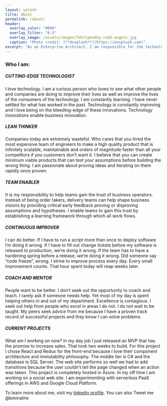 ```yaml
---
layout: splash
title: About
permalink: /about/
header:
  overlay_color: "#000"
  overlay_filter: "0.5"
  overlay_image: /assets/images/fdvttpkakky-redd-angelo.jpg    
  caption: "Photo credit: [**Unsplash**](https://unsplash.com)"
excerpt: "As an Enterprise Architect, I am responsible for the technology that will deliver value to our customers.  I am a proven technology leader that has a passion for innovation. My philosophy for building software is start small and evolve rapidly by continuously delivering small batch changes and proving our assumptions."
---
```


### Who I am: 

##### CUTTING-EDGE TECHNOLOGIST

I love technology.  I am a curious person who loves to see what other people and companies are doing to improve their lives as well as improve the lives of the consumers of the technology.  I am constantly learning.  I have never settled for what has worked in the past.  Technology is constantly improving and I love being on the bleeding-edge of these innovations.  Technology innovations enable business innovation.

##### LEAN THINKER 

Companies today are extremely wasteful.  Who cares that you hired the most expensive team of engineers to make a high quality product that is infinitely scalable, maintainable and orders of magnitude faster than all your competitors if you customers don’t want it.  I believe that you can create minimum viable products that can test your assumptions before building the wrong thing.  I am passionate about proving ideas and iterating on them rapidly once proven.

##### TEAM ENABLER 

It is my responsibility to help teams gain the trust of business operators.  Instead of being order takers, delivery teams can help shape business visions by providing critical early feedback proving or disproving assumptions and hypotheses.  I enable teams to gain this trust by establishing a learning framework through which all work flows.

##### CONTINUOUS IMPROVER 

I can do better.  If I have to run a script more than once to deploy software I’m doing it wrong.  If I have to fill out change tickets before my software is released to production, we’re doing it wrong.  If the team has to have a hardening spring before a release, we’re doing it wrong.  Did someone say “code freeze”, wrong.  I strive to improve process every day.  Every small improvement counts.  That hour spent today will reap weeks later.

##### COACH AND MENTOR  

People want to be better.  I don’t seek out the opportunity to coach and teach.  I rarely ask if someone needs help.  Yet most of my day is spent helping others in and out of my department.  Excellence is contagious.  I seek out help from people who excel in areas I do not.  I do not wait to be taught.  My peers seek advice from me because I have a proven track record of successful projects and they know I can solve problems.  

##### CURRENT PROJECTS
What am I working on now?  In my day job I just released an MVP that has the promise to increase sales.  That took two weeks to build.  For this project I chose React and Redux for the front-end because I love their component architecture and immutability philosophy.  The middle tier is C# and the database is SQL Server. The web site performs so well we had to add transitions because the user couldn’t tell the page changed when an action was taken.  This project is completely hosted in Azure.
In my off time I am working on a social web site.  I am experimenting with serverless PaaS offerings in AWS and Google Cloud Platform.
 
To learn more about me, visit my [linkedin profile](https://www.linkedin.com/in/brett-mathe-3b03784).
You can also Tweet me @bmmathe